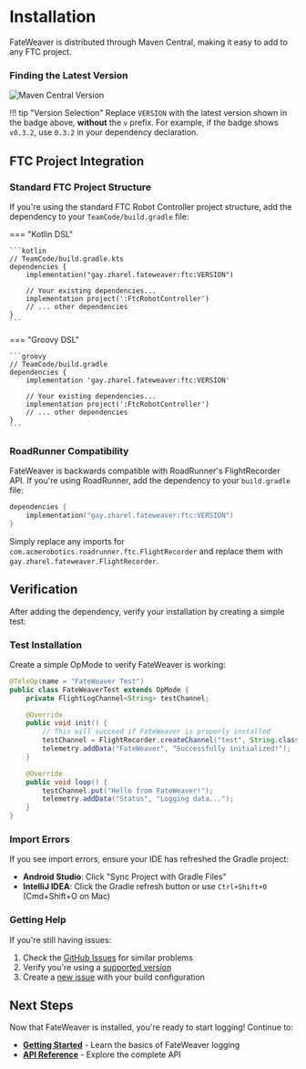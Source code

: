 # Installation

FateWeaver is distributed through Maven Central, making it easy to add to any FTC project.

### Finding the Latest Version

![Maven Central Version](https://img.shields.io/maven-central/v/gay.zharel.fateweaver/ftc?style=for-the-badge&label=Latest%20Version)

!!! tip "Version Selection"
    Replace `VERSION` with the latest version shown in the badge above, **without** the `v` prefix. For example, if the badge shows `v0.3.2`, use `0.3.2` in your dependency declaration.

## FTC Project Integration

### Standard FTC Project Structure

If you're using the standard FTC Robot Controller project structure, add the dependency to your `TeamCode/build.gradle` file:

=== "Kotlin DSL"

    ```kotlin
    // TeamCode/build.gradle.kts
    dependencies {
        implementation("gay.zharel.fateweaver:ftc:VERSION")

        // Your existing dependencies...
        implementation project(':FtcRobotController')
        // ... other dependencies
    }
    ```

=== "Groovy DSL"

    ```groovy
    // TeamCode/build.gradle
    dependencies {
        implementation 'gay.zharel.fateweaver:ftc:VERSION'

        // Your existing dependencies...
        implementation project(':FtcRobotController')
        // ... other dependencies
    }
    ```

### RoadRunner Compatibility

FateWeaver is backwards compatible with RoadRunner's FlightRecorder API. 
If you're using RoadRunner, add the dependency to your `build.gradle` file:

```kotlin
dependencies {
    implementation("gay.zharel.fateweaver:ftc:VERSION")
}
```

Simply replace any imports for `com.acmerobotics.roadrunner.ftc.FlightRecorder` and replace them with 
`gay.zharel.fateweaver.FlightRecorder`.

## Verification

After adding the dependency, verify your installation by creating a simple test:

### Test Installation

Create a simple OpMode to verify FateWeaver is working:

```java
@TeleOp(name = "FateWeaver Test")
public class FateWeaverTest extends OpMode {
    private FlightLogChannel<String> testChannel;

    @Override
    public void init() {
        // This will succeed if FateWeaver is properly installed
        testChannel = FlightRecorder.createChannel("test", String.class);
        telemetry.addData("FateWeaver", "Successfully initialized!");
    }

    @Override
    public void loop() {
        testChannel.put("Hello from FateWeaver!");
        telemetry.addData("Status", "Logging data...");
    }
}
```

### Import Errors

If you see import errors, ensure your IDE has refreshed the Gradle project:

- **Android Studio**: Click "Sync Project with Gradle Files"
- **IntelliJ IDEA**: Click the Gradle refresh button or use `Ctrl+Shift+O` (Cmd+Shift+O on Mac)

### Getting Help

If you're still having issues:

1. Check the [GitHub Issues](https://github.com/hermesftc/fateweaver/issues) for similar problems
2. Verify you're using a [supported version](#requirements)
3. Create a [new issue](https://github.com/hermesftc/fateweaver/issues/new) with your build configuration

## Next Steps

Now that FateWeaver is installed, you're ready to start logging! Continue to:

- [**Getting Started**](getting-started.md) - Learn the basics of FateWeaver logging
- [**API Reference**](api-reference.md) - Explore the complete API